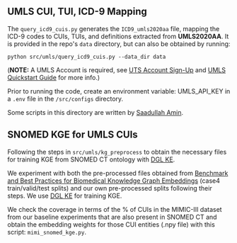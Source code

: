 ## UMLS CUI, TUI, ICD-9 Mapping

The `query_icd9_cuis.py` generates the `ICD9_umls2020aa` file, mapping the ICD-9 codes to CUIs, TUIs, and definitions 
extracted from **UMLS2020AA**. It is provided in the repo's `data` directory, but can also be obtained by running:  

`python src/umls/query_icd9_cuis.py --data_dir data`  

(**NOTE:** A UMLS Account is required, see [UTS Account Sign-Up](https://uts.nlm.nih.gov/uts/signup-login) and 
[UMLS Quickstart Guide](https://www.nlm.nih.gov/research/umls/quickstart.html) for more info.)

Prior to running the code, create an environment variable: UMLS_API_KEY in a `.env` file in the `/src/configs` 
directory.

Some scripts in this directory are written by [Saadullah Amin](https://github.com/suamin).

## SNOMED KGE for UMLS CUIs

Following the steps in `src/umls/kg_preprocess` to obtain the necessary files for training KGE from SNOMED CT ontology
with [DGL KE](https://github.com/awslabs/dgl-ke).

We experiment with both the pre-processed files obtained from [Benchmark and Best Practices for Biomedical Knowledge 
Graph Embeddings](https://github.com/dchang56/snomed_kge) (case4 train/valid/test splits) and our own pre-processed
splits following their steps. We use [DGL KE](https://github.com/awslabs/dgl-ke) for training KGE.

We check the coverage in terms of the % of CUIs in the MIMIC-III dataset from our baseline experiments that are also 
present in SNOMED CT and obtain the embedding weights for those CUI entities (.npy file) with this script: 
`mimi_snomed_kge.py`.